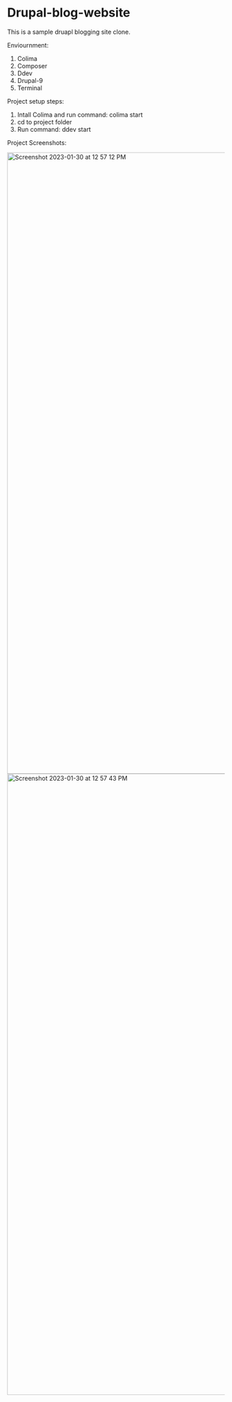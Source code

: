 # Drupal-blog-website
This is a sample druapl blogging site clone.

Enviournment:

   1) Colima
   2) Composer
   3) Ddev
   4) Drupal-9
   5) Terminal 
   
Project setup steps:

   1) Intall Colima and run command: colima start
   2) cd to project folder
   3) Run command: ddev start
   
Project Screenshots:



<img width="1440" alt="Screenshot 2023-01-30 at 12 57 12 PM" src="https://user-images.githubusercontent.com/69595881/215518802-042468ea-b423-4839-8246-2a8e52f4e690.png">


<img width="1440" alt="Screenshot 2023-01-30 at 12 57 43 PM" src="https://user-images.githubusercontent.com/69595881/215519233-43045698-65f0-4cfe-9ac9-fe43c7351af7.png">

   
   

